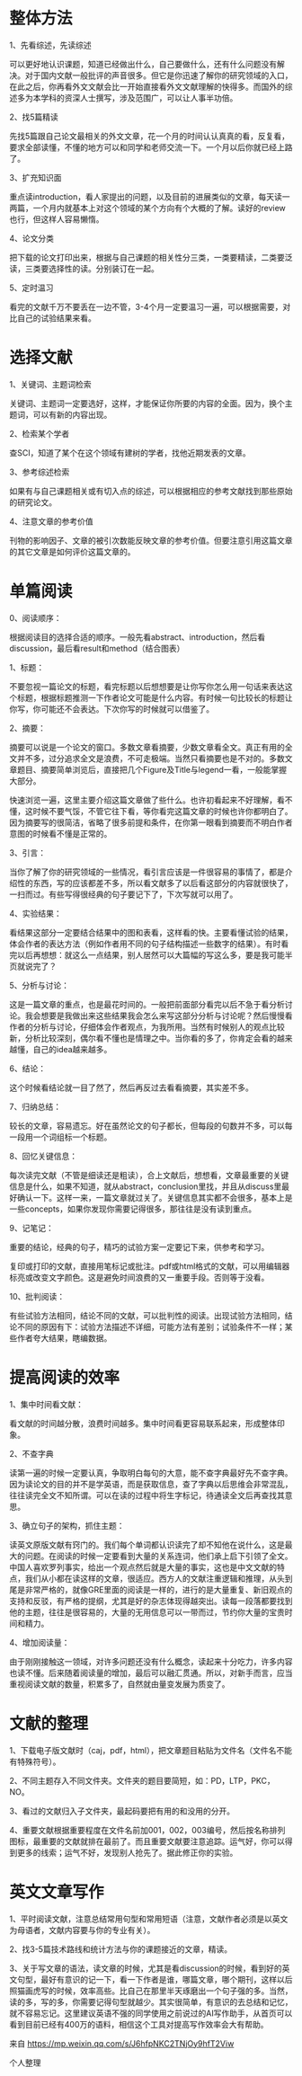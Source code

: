 # 整体方法

 

1、先看综述，先读综述

可以更好地认识课题，知道已经做出什么，自己要做什么，还有什么问题没有解决。对于国内文献一般批评的声音很多。但它是你迅速了解你的研究领域的入口，在此之后，你再看外文文献会比一开始直接看外文文献理解的快得多。而国外的综述多为本学科的资深人士撰写，涉及范围广，可以让人事半功倍。

2、找5篇精读

先找5篇跟自己论文最相关的外文文章，花一个月的时间认认真真的看，反复看，要求全部读懂，不懂的地方可以和同学和老师交流一下。一个月以后你就已经上路了。

3、扩充知识面

重点读introduction，看人家提出的问题，以及目前的进展类似的文章，每天读一两篇，一个月内就基本上对这个领域的某个方向有个大概的了解。读好的review也行，但这样人容易懒惰。

4、论文分类

把下载的论文打印出来，根据与自己课题的相关性分三类，一类要精读，二类要泛读，三类要选择性的读。分别装订在一起。

5、定时温习

看完的文献千万不要丢在一边不管，3-4个月一定要温习一遍，可以根据需要，对比自己的试验结果来看。

# 选择文献

 

1、关键词、主题词检索

关键词、主题词一定要选好，这样，才能保证你所要的内容的全面。因为，换个主题词，可以有新的内容出现。

 

2、检索某个学者

查SCI，知道了某个在这个领域有建树的学者，找他近期发表的文章。

 

3、参考综述检索

如果有与自己课题相关或有切入点的综述，可以根据相应的参考文献找到那些原始的研究论文。

 

4、注意文章的参考价值

刊物的影响因子、文章的被引次数能反映文章的参考价值。但要注意引用这篇文章的其它文章是如何评价这篇文章的。

 

# 单篇阅读

 

0、阅读顺序：

根据阅读目的选择合适的顺序。一般先看abstract、introduction，然后看discussion，最后看result和method（结合图表）

1、标题：

不要忽视一篇论文的标题，看完标题以后想想要是让你写你怎么用一句话来表达这个标题，根据标题推测一下作者论文可能是什么内容。有时候一句比较长的标题让你写，你可能还不会表达。下次你写的时候就可以借鉴了。

2、摘要：

摘要可以说是一个论文的窗口。多数文章看摘要，少数文章看全文。真正有用的全文并不多，过分追求全文是浪费，不可走极端。当然只看摘要也是不对的。多数文章题目、摘要简单浏览后，直接把几个Figure及Title与legend一看，一般能掌握大部分。

快速浏览一遍，这里主要介绍这篇文章做了些什么。也许初看起来不好理解，看不懂，这时候不要气馁，不管它往下看，等你看完这篇文章的时候也许你都明白了。因为摘要写的很简洁，省略了很多前提和条件，在你第一眼看到摘要而不明白作者意图的时候看不懂是正常的。

3、引言：

当你了解了你的研究领域的一些情况，看引言应该是一件很容易的事情了，都是介绍性的东西，写的应该都差不多，所以看文献多了以后看这部分的内容就很快了，一扫而过。有些写得很经典的句子要记下了，下次写就可以用了。

4、实验结果：

看结果这部分一定要结合结果中的图和表看，这样看的快。主要看懂试验的结果，体会作者的表达方法（例如作者用不同的句子结构描述一些数字的结果）。有时看完以后再想想：就这么一点结果，别人居然可以大篇幅的写这么多，要是我可能半页就说完了？

5、分析与讨论：

这是一篇文章的重点，也是最花时间的。一般把前面部分看完以后不急于看分析讨论。我会想要是我做出来这些结果我会怎么来写这部分分析与讨论呢？然后慢慢看作者的分析与讨论，仔细体会作者观点，为我所用。当然有时候别人的观点比较新，分析比较深刻，偶尔看不懂也是情理之中。当你看的多了，你肯定会看的越来越懂，自己的idea越来越多。

6、结论：

这个时候看结论就一目了然了，然后再反过去看看摘要，其实差不多。

7、归纳总结：

较长的文章，容易遗忘。好在虽然论文的句子都长，但每段的句数并不多，可以每一段用一个词组标一个标题。

8、回忆关键信息：

每次读完文献（不管是细读还是粗读），合上文献后，想想看，文章最重要的关键信息是什么，如果不知道，就从abstract，conclusion里找，并且从discuss里最好确认一下。这样一来，一篇文章就过关了。关键信息其实都不会很多，基本上是一些concepts，如果你发现你需要记得很多，那往往是没有读到重点。

9、记笔记：

重要的结论，经典的句子，精巧的试验方案一定要记下来，供参考和学习。

复印或打印的文献，直接用笔标记或批注。pdf或html格式的文献，可以用编辑器标亮或改变文字颜色。这是避免时间浪费的又一重要手段。否则等于没看。

10、批判阅读：

有些试验方法相同，结论不同的文献，可以批判性的阅读。出现试验方法相同，结论不同的原因有下：试验方法描述不详细，可能方法有差别；试验条件不一样；某些作者夸大结果，瞎编数据。

# 提高阅读的效率

 

1、集中时间看文献：

看文献的时间越分散，浪费时间越多。集中时间看更容易联系起来，形成整体印象。

2、不查字典

读第一遍的时候一定要认真，争取明白每句的大意，能不查字典最好先不查字典。因为读论文的目的并不是学英语，而是获取信息，查了字典以后思维会非常混乱，往往读完全文不知所谓。可以在读的过程中将生字标记，待通读全文后再查找其意思。

3、确立句子的架构，抓住主题：

读英文原版文献有窍门的。我们每个单词都认识读完了却不知他在说什么，这是最大的问题。在阅读的时候一定要看到大量的关系连词，他们承上启下引领了全文。中国人喜欢罗列事实，给出一个观点然后就是大量的事实，这也是中文文献的特点，我们从小都在读这样的文章，很适应。西方人的文献注重逻辑和推理，从头到尾是非常严格的，就像GRE里面的阅读是一样的，进行的是大量重复、新旧观点的支持和反驳，有严格的提纲，尤其是好的杂志体现得越突出。读每一段落都要找到他的主题，往往是很容易的，大量的无用信息可以一带而过，节约你大量的宝贵时间和精力。

4、增加阅读量：

由于刚刚接触这一领域，对许多问题还没有什么概念，读起来十分吃力，许多内容也读不懂。后来随着阅读量的增加，最后可以融汇贯通。所以，对新手而言，应当重视阅读文献的数量，积累多了，自然就由量变发展为质变了。

# 文献的整理

1、下载电子版文献时（caj，pdf，html），把文章题目粘贴为文件名（文件名不能有特殊符号）。

2、不同主题存入不同文件夹。文件夹的题目要简短，如：PD，LTP，PKC，NO。

3、看过的文献归入子文件夹，最起码要把有用的和没用的分开。

4、重要文献根据重要程度在文件名前加001，002，003编号，然后按名称排列图标，最重要的文献就排在最前了。而且重要文献要注意追踪。运气好，你可以得到更多的线索；运气不好，发现别人抢先了。据此修正你的实验。

# 英文文章写作

 

1、平时阅读文献，注意总结常用句型和常用短语（注意，文献作者必须是以英文为母语者，文献内容要与你的专业有关）。

2、找3-5篇技术路线和统计方法与你的课题接近的文章，精读。

3、关于写文章的语法，读文章的时候，尤其是看discussion的时候，看到好的英文句型，最好有意识的记一下，看一下作者是谁，哪篇文章，哪个期刊，这样以后照猫画虎写的时候，效率高些。比自己在那里半天琢磨出一个句子强的多。当然，读的多，写的多，你需要记得句型就越少。其实很简单，有意识的去总结和记忆，就不容易忘记。这里建议英语不强的同学使用之前说过的AI写作助手，从首页可以看到目前已经有400万的语料，相信这个工具对提高写作效率会大有帮助。 

来自 <https://mp.weixin.qq.com/s/J6hfpNKC2TNjOy9hfT2Viw> 

个人整理